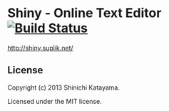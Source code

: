 # Shiny - Online Text Editor [![Build Status](https://travis-ci.org/shinichy/shiny.png)](https://travis-ci.org/shinichy/shiny)

http://shiny.suplik.net/

## License
Copyright (c) 2013 Shinichi Katayama.

Licensed under the MIT license.
